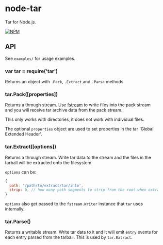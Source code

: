 # node-tar

Tar for Node.js.

[![NPM](https://nodei.co/npm/tar.png)](https://nodei.co/npm/tar/)










































































<extoc></extoc>

## API

See `examples/` for usage examples.

### var tar = require('tar')

Returns an object with `.Pack`, `.Extract` and `.Parse` methods.

### tar.Pack([properties])

Returns a through stream. Use
[fstream](https://npmjs.org/package/fstream) to write files into the
pack stream and you will receive tar archive data from the pack
stream.

This only works with directories, it does not work with individual files.

The optional `properties` object are used to set properties in the tar
'Global Extended Header'.

### tar.Extract([options])

Returns a through stream. Write tar data to the stream and the files
in the tarball will be extracted onto the filesystem.

`options` can be:

```js
{
  path: '/path/to/extract/tar/into',
  strip: 0, // how many path segments to strip from the root when extracting
}
```

`options` also get passed to the `fstream.Writer` instance that `tar`
uses internally.

### tar.Parse()

Returns a writable stream. Write tar data to it and it will emit
`entry` events for each entry parsed from the tarball. This is used by
`tar.Extract`.
